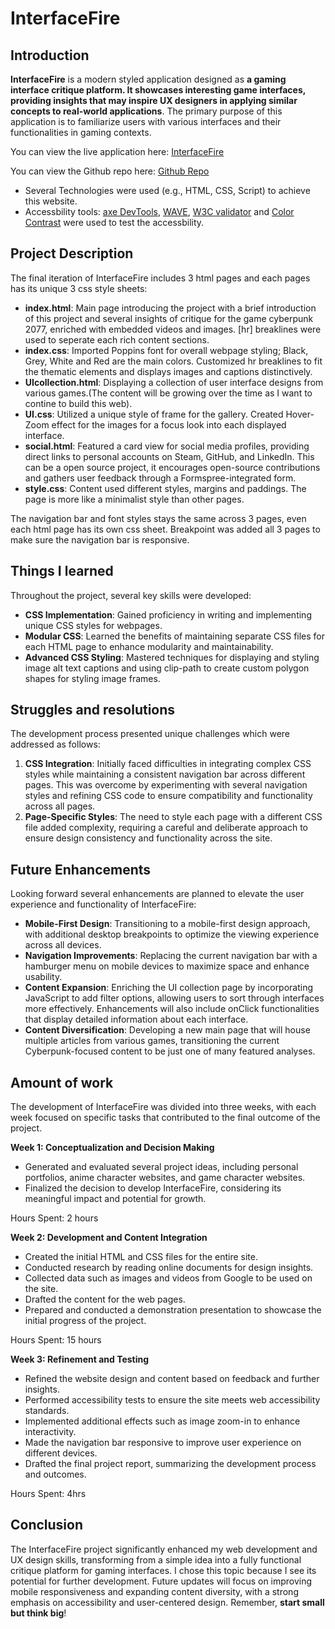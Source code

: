 # InterfaceFire

## Introduction

**InterfaceFire** is a modern styled application designed as **a gaming interface critique platform. It showcases interesting game interfaces, providing insights that may inspire UX designers in applying similar concepts to real-world applications**. The primary purpose of this application is to familiarize users with various interfaces and their functionalities in gaming contexts. 

You can view the live application here: [InterfaceFire](https://zhengdong-uga.github.io/InterfaceFire/index.html)

You can view the Github repo here: [Github Repo](https://github.com/Zhengdong-uga/InterfaceFire)

- Several Technologies were used (e.g., HTML, CSS, Script) to achieve this website. 
- Accessbility tools: [axe DevTools](https://www.deque.com/), [WAVE](https://wave.webaim.org/), [W3C validator](https://validator.w3.org/) and [Color Contrast](https://accessibleweb.com/color-contrast-checker/) were used to test the accessbility. 

## Project Description
The final iteration of InterfaceFire includes 3 html pages and each pages has its unique 3 css style sheets:
- **index.html**: Main page introducing the project with a brief introduction of this project and several insights of critique for the game cyberpunk 2077, enriched with embedded videos and images. [hr] breaklines were used to seperate each rich content sections. 
- **index.css**: Imported Poppins font for overall webpage styling; Black, Grey, White and Red are the main colors. Customized hr breaklines to fit the thematic elements and displays images and captions distinctively.
- **UIcollection.html**: Displaying a collection of user interface designs from various games.(The content will be growing over the time as I want to contine to build this web). 
- **UI.css**: Utilized a unique style of frame for the gallery. Created Hover-Zoom effect for the images for a focus look into each displayed interface. 
- **social.html**: Featured a card view for social media profiles, providing direct links to personal accounts on Steam, GitHub, and LinkedIn. This can be a open source project, it encourages open-source contributions and gathers user feedback through a Formspree-integrated form.
- **style.css**: Content used different styles, margins and paddings. The page is more like a minimalist style than other pages. 

The navigation bar and font styles stays the same across 3 pages, even each html page has its own css sheet. Breakpoint was added all 3 pages to make sure the navigation bar is responsive. 

## Things I learned 
Throughout the project, several key skills were developed:
- **CSS Implementation**: Gained proficiency in writing and implementing unique CSS styles for webpages.
- **Modular CSS**: Learned the benefits of maintaining separate CSS files for each HTML page to enhance modularity and maintainability.
- **Advanced CSS Styling**: Mastered techniques for displaying and styling image alt text captions and using clip-path to create custom polygon shapes for styling image frames.

## Struggles and resolutions
The development process presented unique challenges which were addressed as follows:
1. **CSS Integration**: Initially faced difficulties in integrating complex CSS styles while maintaining a consistent navigation bar across different pages. This was overcome by experimenting with several navigation styles and refining CSS code to ensure compatibility and functionality across all pages.
2. **Page-Specific Styles**: The need to style each page with a different CSS file added complexity, requiring a careful and deliberate approach to ensure design consistency and functionality across the site.

## Future Enhancements
Looking forward several enhancements are planned to elevate the user experience and functionality of InterfaceFire:
- **Mobile-First Design**: Transitioning to a mobile-first design approach, with additional desktop breakpoints to optimize the viewing experience across all devices.
- **Navigation Improvements**: Replacing the current navigation bar with a hamburger menu on mobile devices to maximize space and enhance usability.
- **Content Expansion**: Enriching the UI collection page by incorporating JavaScript to add filter options, allowing users to sort through interfaces more effectively. Enhancements will also include onClick functionalities that display detailed information about each interface.
- **Content Diversification**: Developing a new main page that will house multiple articles from various games, transitioning the current Cyberpunk-focused content to be just one of many featured analyses.

## Amount of work
The development of InterfaceFire was divided into three weeks, with each week focused on specific tasks that contributed to the final outcome of the project.

**Week 1: Conceptualization and Decision Making**
- Generated and evaluated several project ideas, including personal portfolios, anime character websites, and game character websites.
- Finalized the decision to develop InterfaceFire, considering its meaningful impact and potential for growth.

Hours Spent: 2 hours

**Week 2: Development and Content Integration**
- Created the initial HTML and CSS files for the entire site.
- Conducted research by reading online documents for design insights.
- Collected data such as images and videos from Google to be used on the site.
- Drafted the content for the web pages.
- Prepared and conducted a demonstration presentation to showcase the initial progress of the project.

Hours Spent: 15 hours

**Week 3: Refinement and Testing**
- Refined the website design and content based on feedback and further insights.
- Performed accessibility tests to ensure the site meets web accessibility standards.
- Implemented additional effects such as image zoom-in to enhance interactivity.
- Made the navigation bar responsive to improve user experience on different devices.
- Drafted the final project report, summarizing the development process and outcomes.

Hours Spent: 4hrs

## Conclusion
The InterfaceFire project significantly enhanced my web development and UX design skills, transforming from a simple idea into a fully functional critique platform for gaming interfaces. I chose this topic because I see its potential for further development. Future updates will focus on improving mobile responsiveness and expanding content diversity, with a strong emphasis on accessibility and user-centered design. Remember, **start small but think big**!


